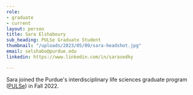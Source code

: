 ```yaml
---
role:
- graduate
- current
layout: person
title: Sara Elshaboury
sub_heading: PULSe Graduate Student
thumbnail: "/uploads/2023/05/09/sara-headshot.jpg"
email: selshabo@purdue.edu
linkedin: https://www.linkedin.com/in/sarasedky

---
```

Sara joined the Purdue's interdisciplinary life sciences graduate program ([PULSe](https://www.purdue.edu/gradschool/pulse/)) in Fall 2022.